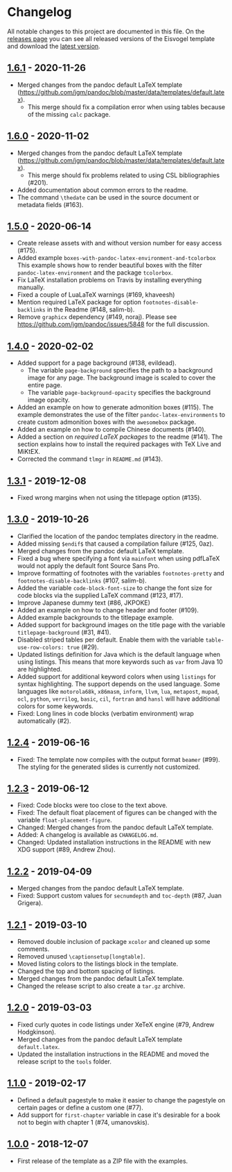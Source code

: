 # Changelog

All notable changes to this project are documented in this file. On the [releases page](https://github.com/Wandmalfarbe/pandoc-latex-template/releases/) you can see all released versions of the Eisvogel template and download the [latest version](https://github.com/Wandmalfarbe/pandoc-latex-template/releases/latest).

## [1.6.1] - 2020-11-26

- Merged changes from the pandoc default LaTeX template (https://github.com/jgm/pandoc/blob/master/data/templates/default.latex).
    - This merge should fix a compilation error when using tables because of the missing `calc` package.

## [1.6.0] - 2020-11-02

- Merged changes from the pandoc default LaTeX template (https://github.com/jgm/pandoc/blob/master/data/templates/default.latex).
    - This merge should fix problems related to using CSL bibliographies (#201).
- Added documentation about common errors to the readme.
- The command `\thedate` can be used in the source document or metadata fields (#163).

## [1.5.0] - 2020-06-14

- Create release assets with and without version number for easy access (#175).
- Added example `boxes-with-pandoc-latex-environment-and-tcolorbox` This example shows how to render beautiful boxes with the filter `pandoc-latex-environment` and the package `tcolorbox`.
- Fix LaTeX installation problems on Travis by installing everything manually.
- Fixed a couple of LuaLaTeX warnings (#169, khaveesh)
- Mention required LaTeX package for option `footnotes-disable-backlinks` in the Readme (#148, salim-b).
- Remove `graphicx` dependency (#149, noraj). Please see https://github.com/jgm/pandoc/issues/5848 for the full discussion.

## [1.4.0] - 2020-02-02

- Added support for a page background (#138, evildead).
    - The variable `page-background` specifies the path to a background image for any page. The background image is scaled to cover the entire page.
    - The variable `page-background-opacity` specifies the background image opacity.
- Added an example on how to generate admonition boxes (#115). The example demonstrates the use of the filter `pandoc-latex-environments` to create custom admonition boxes with the `awesomebox` package.
- Added an example on how to compile Chinese documents (#140).
- Added a section on *required LaTeX packages* to the readme (#141). The section explains how to install the required packages with TeX Live and MiKtEX.
- Corrected the command `tlmgr` in `README.md` (#143).

## [1.3.1] - 2019-12-08

- Fixed wrong margins when not using the titlepage option (#135).

## [1.3.0] - 2019-10-26

- Clarified the location of the pandoc templates directory in the readme.
- Added missing `$endif$` that caused a compilation failure (#125, 0az).
- Merged changes from the pandoc default LaTeX template.
- Fixed a bug where specifying a font via `mainfont` when using pdfLaTeX would not apply the default font Source Sans Pro.
- Improve formatting of footnotes with the variables `footnotes-pretty` and `footnotes-disable-backlinks` (#107, salim-b).
- Added the variable `code-block-font-size` to change the font size for code blocks via the supplied LaTeX command (#123, #17).
- Improve Japanese dummy text (#86, JKPOKE)
- Added an example on how to change header and footer (#109).
- Added example backgrounds to the titlepage example.
- Added support for background images on the title page with the variable `titlepage-background` (#31, #41).
- Disabled striped tables per default. Enable them with the variable `table-use-row-colors: true` (#29).
- Updated listings definition for Java which is the default language when using listings. This means that more keywords such as `var` from Java 10 are highlighted.
- Added support for additional keyword colors when using `listings` for syntax highlighting. The support depends on the used language. Some languages like `motorola68k`, `x86masm`, `inform`, `llvm`, `lua`, `metapost`, `mupad`, `ocl`, `python`, `verrilog`, `basic`, `cil`, `fortran` and `hansl` will have additional colors for some keywords.
- Fixed: Long lines in code blocks (verbatim environment) wrap automatically (#2).

## [1.2.4] - 2019-06-16

- Fixed: The template now compiles with the output format `beamer` (#99). The styling for the generated slides is currently not customized.

## [1.2.3] - 2019-06-12

- Fixed: Code blocks were too close to the text above.
- Fixed: The default float placement of figures can be changed with the variable `float-placement-figure`.
- Changed: Merged changes from the pandoc default LaTeX template.
- Added: A changelog is available as `CHANGELOG.md`.
- Changed: Updated installation instructions in the README with new XDG support (#89, Andrew Zhou).

## [1.2.2] - 2019-04-09

- Merged changes from the pandoc default LaTeX template.
- Fixed: Support custom values for `secnumdepth` and `toc-depth` (#87, Juan Grigera).

## [1.2.1] - 2019-03-10

- Removed double inclusion of package `xcolor` and cleaned up some comments.
- Removed unused `\captionsetup[longtable]`.
- Moved listing colors to the listings block in the template.
- Changed the top and bottom spacing of listings.
- Merged changes from the pandoc default LaTeX template.
- Changed the release script to also create a `tar.gz` archive.

## [1.2.0] - 2019-03-03

- Fixed curly quotes in code listings under XeTeX engine (#79, Andrew Hodgkinson).
- Merged changes from the pandoc default LaTeX template `default.latex`.
- Updated the installation instructions in the README and moved the release script to the `tools` folder.

## [1.1.0] - 2019-02-17

- Defined a default pagestyle to make it easier to change the pagestyle on certain pages or define a custom one (#77).
- Add support for `first-chapter` variable in case it's desirable for a book not to begin with chapter 1 (#74, umanovskis).

## [1.0.0] - 2018-12-07

- First release of the template as a ZIP file with the examples.

[1.6.1]: https://github.com/Wandmalfarbe/pandoc-latex-template/compare/v1.6.0...v1.6.1
[1.6.0]: https://github.com/Wandmalfarbe/pandoc-latex-template/compare/v1.5.0...v1.6.0
[1.5.0]: https://github.com/Wandmalfarbe/pandoc-latex-template/compare/v1.4.0...v1.5.0
[1.4.0]: https://github.com/Wandmalfarbe/pandoc-latex-template/compare/v1.3.1...v1.4.0
[1.3.1]: https://github.com/Wandmalfarbe/pandoc-latex-template/compare/v1.3.0...v1.3.1
[1.3.0]: https://github.com/Wandmalfarbe/pandoc-latex-template/compare/v1.2.4...v1.3.0
[1.2.4]: https://github.com/Wandmalfarbe/pandoc-latex-template/compare/v1.2.3...v1.2.4
[1.2.3]: https://github.com/Wandmalfarbe/pandoc-latex-template/compare/v1.2.2...v1.2.3
[1.2.2]: https://github.com/Wandmalfarbe/pandoc-latex-template/compare/v1.2.1...v1.2.2
[1.2.1]: https://github.com/Wandmalfarbe/pandoc-latex-template/compare/v1.2.0...v1.2.1
[1.2.0]: https://github.com/Wandmalfarbe/pandoc-latex-template/compare/1.1.0...v1.2.0
[1.1.0]: https://github.com/Wandmalfarbe/pandoc-latex-template/compare/v1.0.0...1.1.0
[1.0.0]: https://github.com/Wandmalfarbe/pandoc-latex-template/releases/tag/v1.0.0